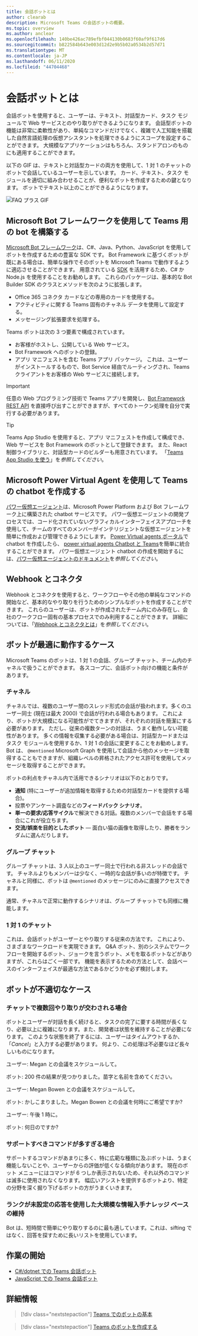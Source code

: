 ```yaml
---
title: 会話ボットとは
author: clearab
description: Microsoft Teams の会話ボットの概要。
ms.topic: overview
ms.author: anclear
ms.openlocfilehash: 140be426ac789efbf044130b0683f60af9f617d6
ms.sourcegitcommit: b822584b643e003d12d2e9b5b02a0534b2d57d71
ms.translationtype: MT
ms.contentlocale: ja-JP
ms.lasthandoff: 06/11/2020
ms.locfileid: "44704468"
---
```

# <a name="what-are-conversational-bots"></a>会話ボットとは

会話ボットを使用すると、ユーザーは、テキスト、対話型カード、タスク モジュールで Web サービスとのやり取りができるようになります。 会話型ボットの機能は非常に柔軟性があり、単純なコマンドだけでなく、複雑で人工知能を搭載した自然言語処理の仮想アシスタントを処理できるようにスコープを設定することができます。 大規模なアプリケーションはもちろん、スタンドアロンのものにも適用することができます。

以下の GIF は、テキストと対話型カードの両方を使用して、1 対 1 のチャットのボットで会話しているユーザーを示しています。 カード、テキスト、タスク モジュールを適切に組み合わせることが、便利なボットを作成するための鍵となります。 ボットでテキスト以上のことができるようになります。

![FAQ プラス GIF](~/assets/images/FAQPlusEndUser.gif)

## <a name="build--a-bot-for-teams-with-the-microsoft-bot-framework"></a>Microsoft Bot フレームワークを使用して Teams 用の bot を構築する

[Microsoft Bot フレームワーク](https://dev.botframework.com/)は、C#、Java、Python、JavaScript を使用してボットを作成するための豊富な SDK です。 Bot Framework に基づくボットが既にある場合は、簡単な操作でそのボットを Microsoft Teams で動作するように適応させることができます。 用意されている [SDK](/microsoftteams/platform/#pivot=sdk-tools) を活用するため、C# か Node.js を使用することをお勧めします。 これらのパッケージは、基本的な Bot Builder SDK のクラスとメソッドを次のように拡張します。

* Office 365 コネクタ カードなどの専用のカードを使用する。
* アクティビティに関する Teams 固有のチャネル データを使用して設定する。
* メッセージング拡張要求を処理する。

Teams ボットは次の 3 つ要素で構成されています。

* お客様がホストし、公開している Web サービス。
* Bot Framework へのボットの登録。
* アプリ マニフェストを含む Teams アプリ パッケージ。 これは、ユーザーがインストールするもので、Bot Service 経由でルーティングされ、Teams クライアントをお客様の Web サービスに接続します。

> [!IMPORTANT]
> 任意の Web プログラミング技術で Teams アプリを開発し、[Bot Framework REST API](/bot-framework/rest-api/bot-framework-rest-overview) を直接呼び出すことができますが、すべてのトークン処理を自分で実行する必要があります。

> [!TIP]
> Teams App Studio を使用すると、アプリ マニフェストを作成して構成でき、Web サービスを Bot Framework のボットとして登録できます。 また、React 制御ライブラリと、対話型カードのビルダーも用意されています。 「[Teams App Studio を使う](~/concepts/build-and-test/app-studio-overview.md)」を*参照してください*。

## <a name="create-a-chatbot-for-teams-with-microsoft-power-virtual-agents"></a>Microsoft Power Virtual Agent を使用して Teams の chatbot を作成する

[パワー仮想エージェント](/power-virtual-agents/fundamentals-what-is-power-virtual-agents)は、Microsoft Power Platform および Bot フレームワーク上に構築された chatbot サービスです。  パワー仮想エージェントの開発プロセスでは、コード化されていないグラフィカルインターフェイスアプローチを使用して、チームのすべてのメンバーがインテリジェントな仮想エージェントを簡単に作成および管理できるようにします。  [Power Virtual agents ポータル](https://powervirtualagents.microsoft.com)で chatbot を作成したら、 [power virtual agents Chatbot と Teams](how-to/add-power-virtual-agents-bot-to-teams.md)を簡単に統合することができます。 パワー仮想エージェント chatbot の作成を開始するには、[パワー仮想エージェントのドキュメント](https://docs.microsoft.com/power-virtual-agents/)を*参照してください*。

## <a name="webhooks-and-connectors"></a>Webhook とコネクタ

Webhook とコネクタを使用すると、ワークフローやその他の単純なコマンドの開始など、基本的なやり取りを行うためのシンプルなボットを作成することができます。 これらのユーザーは、ボットが作成されたチーム内にのみ存在し、会社のワークフロー固有の基本プロセスでのみ利用することができます。 詳細については、「[Webhook とコネクタとは](~/webhooks-and-connectors/what-are-webhooks-and-connectors.md)」を*参照してください*。

## <a name="where-bots-work-best"></a>ボットが最適に動作するケース

Microsoft Teams のボットは、1 対 1 の会話、グループ チャット、チーム内のチャネルで扱うことができます。 各スコープに、会話ボット向けの機能と条件があります。

### <a name="in-a-channel"></a>チャネル

チャネルでは、複数のユーザー間のスレッド形式の会話が扱われます。多くのユーザー同士 (現在は最大 2000) で会話が行われる場合もあります。 これにより、ボットが大規模になる可能性がでてきますが、それぞれの対話を簡潔にする必要があります。 ただし、従来の複数ターンの対話は、うまく動作しない可能性があります。 多くの情報を収集する必要がある場合は、対話型カードまたはタスク モジュールを使用するか、1 対 1 の会話に変更することをお勧めします。 Bot は、 `@mentioned` Microsoft Graph を使用して会話から他のメッセージを取得することもできますが、組織レベルの昇格されたアクセス許可を使用してメッセージを取得することができます。

ボットの利点をチャネル内で活用できるシナリオは以下のとおりです。

* **通知** (特にユーザーが追加情報を取得するための対話型カードを提供する場合)。
* 投票やアンケート調査などの**フィードバック シナリオ**。
* **単一の要求/応答サイクル**で解決できる対話。複数のメンバーで会話をする場合にこれが役立ちます。
* **交流/娯楽を目的としたボット** — 面白い猫の画像を取得したり、勝者をランダムに選んだりします。

### <a name="in-a-group-chat"></a>グループ チャット

グループ チャットは、3 人以上のユーザー同士で行われる非スレッドの会話です。 チャネルよりもメンバーは少なく、一時的な会話が多いのが特徴です。 チャネルと同様に、ボットは `@mentioned` のメッセージにのみに直接アクセスできます。

通常、チャネルで正常に動作するシナリオは、グループ チャットでも同様に機能します。

### <a name="in-a-one-to-one-chat"></a>1 対 1 のチャット

これは、会話ボットがユーザーとやり取りする従来の方法です。 これにより、さまざまなワークロードを実現できます。 Q&A ボット、別のシステムでワークフローを開始するボット、ジョークを言うボット、メモを取るボットなどがありますが、これらはごく一部です。 機能を表示するための方法として、会話ベースのインターフェイスが最適な方法であるかどうかを必ず検討します。

## <a name="bot-fails"></a>ボットが不適切なケース

### <a name="having-multi-turn-experiences-in-chat"></a>チャットで複数回やり取りが交わされる場合

ボットとユーザーが対話を長く続けると、タスクの完了に要する時間が長くなり、必要以上に複雑になります。また、開発者は状態を維持することが必要になります。 このような状態を終了するには、ユーザーはタイムアウトするか、「*Cancel*」と入力する必要があります。 何より、この処理は不必要なほど長々しいものになります。

ユーザー: Megan との会議をスケジュールして。

ボット: 200 件の結果が見つかりました。苗字と名前を含めてください。

ユーザー: Megan Bowen との会議をスケジュールして。

ボット: かしこまりました。Megan Bowen との会議を何時にご希望ですか?

ユーザー: 午後 1 時に。

ボット: 何日のですか?

### <a name="supporting-too-many-commands"></a>サポートすべきコマンドが多すぎる場合

サポートするコマンドがあまりに多く、特に広範な種類に及ぶボットは、うまく機能しないことや、ユーザーからの評価が低くなる傾向があります。 現在のボット メニューにはコマンドが 6 つしか表示されないため、それ以外のコマンドは滅多に使用されなくなります。 幅広いアシストを提供するボットより、特定の分野を深く掘り下げるボットの方がうまくいきます。

### <a name="maintaining-a-large-retrieval-knowledge-base-with-unranked-responses"></a>ランクが未設定の応答を使用した大規模な情報入手ナレッジ ベースの維持

Bot は、短時間で簡単にやり取りするのに最も適しています。これは、sifting ではなく、回答を探すために長いリストを使用しています。

## <a name="get-started"></a>作業の開始

* [C#/dotnet での Teams 会話ボット](https://github.com/microsoft/BotBuilder-Samples/tree/master/samples/csharp_dotnetcore/57.teams-conversation-bot)
* [JavaScript での Teams 会話ボット](https://github.com/microsoft/BotBuilder-Samples/tree/master/samples/javascript_nodejs/57.teams-conversation-bot)

## <a name="learn-more"></a>詳細情報

> [!div class="nextstepaction"]
> [Teams でのボットの基本](~/bots/bot-basics.md)

> [!div class="nextstepaction"]
> [Teams のボットを作成する](~/bots/how-to/create-a-bot-for-teams.md)
